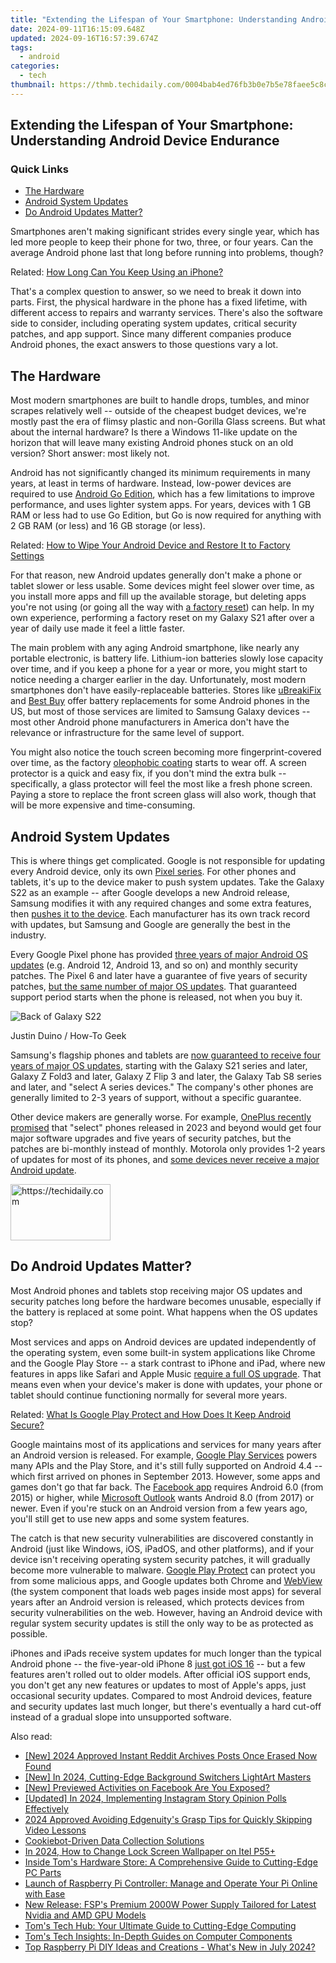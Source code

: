 ```yaml
---
title: "Extending the Lifespan of Your Smartphone: Understanding Android Device Endurance"
date: 2024-09-11T16:15:09.648Z
updated: 2024-09-16T16:57:39.674Z
tags:
  - android
categories:
  - tech
thumbnail: https://thmb.techidaily.com/0004bab4ed76fb3b0e7b5e78faee5c8cd34739a5594338591ba06831ec971383.jpg
---
```


## Extending the Lifespan of Your Smartphone: Understanding Android Device Endurance

### Quick Links

* [The Hardware](https://extra-information.techidaily.com/top-5-free-pinterest-video-downloader-online/)
* [Android System Updates](https://some-skills.techidaily.com/leading-the-charge-smart-transcription-in-professional-slides-for-2024/)
* [Do Android Updates Matter?](https://screen-mirror.techidaily.com/how-can-vivo-t2-5gmirror-share-to-pc-drfone-by-drfone-android/)

 Smartphones aren't making significant strides every single year, which has led more people to keep their phone for two, three, or four years. Can the average Android phone last that long before running into problems, though?

Related: [How Long Can You Keep Using an iPhone?](https://blog-min.techidaily.com/easiest-guide-how-to-clone-honor-x8b-phone-drfone-by-drfone-transfer-from-android-transfer-from-android/) 

 That's a complex question to answer, so we need to break it down into parts. First, the physical hardware in the phone has a fixed lifetime, with different access to repairs and warranty services. There's also the software side to consider, including operating system updates, critical security patches, and app support. Since many different companies produce Android phones, the exact answers to those questions vary a lot.

##  The Hardware

 Most modern smartphones are built to handle drops, tumbles, and minor scrapes relatively well -- outside of the cheapest budget devices, we're mostly past the era of flimsy plastic and non-Gorilla Glass screens. But what about the internal hardware? Is there a Windows 11-like update on the horizon that will leave many existing Android phones stuck on an old version? Short answer: most likely not.

 Android has not significantly changed its minimum requirements in many years, at least in terms of hardware. Instead, low-power devices are required to use [Android Go Edition](https://tech-recovery.techidaily.com/explore-the-samsung-galaxy-z-flip-6-unveiling-its-launch-day-costs-capabilities-and-latest-updates/), which has a few limitations to improve performance, and uses lighter system apps. For years, devices with 1 GB RAM or less had to use Go Edition, but Go is now required for anything with 2 GB RAM (or less) and 16 GB storage (or less).

Related: [How to Wipe Your Android Device and Restore It to Factory Settings](https://some-guidance.techidaily.com/new-understanding-imovie-video-trimming/) 

 For that reason, new Android updates generally don't make a phone or tablet slower or less usable. Some devices might feel slower over time, as you install more apps and fill up the available storage, but deleting apps you're not using (or going all the way with [a factory reset](https://some-guidance.techidaily.com/new-understanding-imovie-video-trimming/)) can help. In my own experience, performing a factory reset on my Galaxy S21 after over a year of daily use made it feel a little faster.

 The main problem with any aging Android smartphone, like nearly any portable electronic, is battery life. Lithium-ion batteries slowly lose capacity over time, and if you keep a phone for a year or more, you might start to notice needing a charger earlier in the day. Unfortunately, most modern smartphones don't have easily-replaceable batteries. Stores like [uBreakiFix](https://www.ubreakifix.com/) and [Best Buy](https://shop-links.co/link/?exclusive=1&publisher_slug=itechdaily19598&url=https%3A%2F%2Fwww.bestbuy.com%2Fsite%2Fservices%2Fcell-phone-services%2Fpcmcat286500050002.c%3Fid%3Dpcmcat286500050002) offer battery replacements for some Android phones in the US, but most of those services are limited to Samsung Galaxy devices -- most other Android phone manufacturers in America don't have the relevance or infrastructure for the same level of support.

 You might also notice the touch screen becoming more fingerprint-covered over time, as the factory [oleophobic coating](https://extra-approaches.techidaily.com/2024-approved-online-partnerships-crafting-brand-joint-ventures-on-youtube/) starts to wear off. A screen protector is a quick and easy fix, if you don't mind the extra bulk -- specifically, a glass protector will feel the most like a fresh phone screen. Paying a store to replace the front screen glass will also work, though that will be more expensive and time-consuming.

##  Android System Updates

 This is where things get complicated. Google is not responsible for updating every Android device, only its own [Pixel series](https://video-content-creator.techidaily.com/new-split-mkv-videos-with-ease-top-10-free-software-options-for-2024/). For other phones and tablets, it's up to the device maker to push system updates. Take the Galaxy S22 as an example -- after Google develops a new Android release, Samsung modifies it with any required changes and some extra features, then [pushes it to the device](https://unlock-android.techidaily.com/bypassing-google-account-with-vnrom-bypass-for-honor-x9a-by-drfone-android/). Each manufacturer has its own track record with updates, but Samsung and Google are generally the best in the industry.

 Every Google Pixel phone has provided [three years of major Android OS updates](https://support.google.com/pixelphone/answer/4457705) (e.g. Android 12, Android 13, and so on) and monthly security patches. The Pixel 6 and later have a guarantee of five years of security patches, [but the same number of major OS updates](https://desktop-recording.techidaily.com/updated-advanced-filming-techniques-for-your-live-streaming-needs-using-logitech-cam-for-2024/). That guaranteed support period starts when the phone is released, not when you buy it.

![Back of Galaxy S22](https://static1.howtogeekimages.com/wordpress/wp-content/uploads/2022/11/Galaxy-S22.jpg) 

Justin Duino / How-To Geek

 Samsung's flagship phones and tablets are [now guaranteed to receive four years of major OS updates](https://shop-links.co/link/?exclusive=1&publisher_slug=itechdaily19598&url=https%3A%2F%2Fnews.samsung.com%2Fglobal%2Fsamsung-sets-the-new-standard-with-four-generations-of-os-upgrades-to-ensure-the-most-up-to-date-and-more-secure-galaxy-experience), starting with the Galaxy S21 series and later, Galaxy Z Fold3 and later, Galaxy Z Flip 3 and later, the Galaxy Tab S8 series and later, and "select A series devices." The company's other phones are generally limited to 2-3 years of support, without a specific guarantee.

 Other device makers are generally worse. For example, [OnePlus recently promised](https://www.androidpolice.com/oneplus-new-update-schedule-beats-google/) that "select" phones released in 2023 and beyond would get four major software upgrades and five years of security patches, but the patches are bi-monthly instead of monthly. Motorola only provides 1-2 years of updates for most of its phones, and [some devices never receive a major Android update](https://www.androidauthority.com/motorola-expands-list-of-phones-android-13-3250443/).

<!-- affiliate ads begin -->
<a href="https://aligracehair.sjv.io/c/5597632/2135396/19272" target="_top" id="2135396">
  <img src="//a.impactradius-go.com/display-ad/19272-2135396" border="0" alt="https://techidaily.com" width="160" height="90"/>
</a>
<img height="0" width="0" src="https://aligracehair.sjv.io/i/5597632/2135396/19272" style="position:absolute;visibility:hidden;" border="0" />
<!-- affiliate ads end -->

##  Do Android Updates Matter?

 Most Android phones and tablets stop receiving major OS updates and security patches long before the hardware becomes unusable, especially if the battery is replaced at some point. What happens when the OS updates stop?

 Most services and apps on Android devices are updated independently of the operating system, even some built-in system applications like Chrome and the Google Play Store -- a stark contrast to iPhone and iPad, where new features in apps like Safari and Apple Music [require a full OS upgrade](https://digital-screen-recording.techidaily.com/in-2024-pinnacle-platforms-transforming-online-interaction/). That means even when your device's maker is done with updates, your phone or tablet should continue functioning normally for several more years.

Related: [What Is Google Play Protect and How Does It Keep Android Secure?](https://youtube-zero.techidaily.com/king-video-dominance-hashtag-hacks-exposed-for-2024/) 

 Google maintains most of its applications and services for many years after an Android version is released. For example, [Google Play Services](https://developer.android.com/distribute/play-services) powers many APIs and the Play Store, and it's still fully supported on Android 4.4 -- which first arrived on phones in September 2013\. However, some apps and games don't go that far back. The [Facebook app](https://www.anrdoezrs.net/links/3607085/type/dlg/sid/UUhtgUeUpU203318/https://play.google.com/store/apps/details?id=com.facebook.katana) requires Android 6.0 (from 2015) or higher, while [Microsoft Outlook](https://www.anrdoezrs.net/links/3607085/type/dlg/sid/UUhtgUeUpU203318/https://play.google.com/store/apps/details?id=com.microsoft.office.outlook) wants Android 8.0 (from 2017) or newer. Even if you're stuck on an Android version from a few years ago, you'll still get to use new apps and some system features.

 The catch is that new security vulnerabilities are discovered constantly in Android (just like Windows, iOS, iPadOS, and other platforms), and if your device isn't receiving operating system security patches, it will gradually become more vulnerable to malware. [Google Play Protect](https://youtube-zero.techidaily.com/king-video-dominance-hashtag-hacks-exposed-for-2024/) can protect you from some malicious apps, and Google updates both Chrome and [WebView](https://extra-hints.techidaily.com/updated-authoritative-insights-on-premium-auto-cam-tech/) (the system component that loads web pages inside most apps) for several years after an Android version is released, which protects devices from security vulnerabilities on the web. However, having an Android device with regular system security updates is still the only way to be as protected as possible.

 iPhones and iPads receive system updates for much longer than the typical Android phone -- the five-year-old iPhone 8 [just got iOS 16](https://digital-screen-recording.techidaily.com/in-2024-pioneering-techniques-to-transform-your-obs-studio-projects/) \-- but a few features aren't rolled out to older models. After official iOS support ends, you don't get any new features or updates to most of Apple's apps, just occasional security updates. Compared to most Android devices, feature and security updates last much longer, but there's eventually a hard cut-off instead of a gradual slope into unsupported software.

<ins class="adsbygoogle"
     style="display:block"
     data-ad-format="autorelaxed"
     data-ad-client="ca-pub-7571918770474297"
     data-ad-slot="1223367746"></ins>

<ins class="adsbygoogle"
     style="display:block"
     data-ad-client="ca-pub-7571918770474297"
     data-ad-slot="8358498916"
     data-ad-format="auto"
     data-full-width-responsive="true"></ins>

<span class="atpl-alsoreadstyle">Also read:</span>
<div><ul>
<li><a href="https://article-posts.techidaily.com/new-2024-approved-instant-reddit-archives-posts-once-erased-now-found/"><u>[New] 2024 Approved Instant Reddit Archives Posts Once Erased Now Found</u></a></li>
<li><a href="https://article-files.techidaily.com/new-in-2024-cutting-edge-background-switchers-lightart-masters/"><u>[New] In 2024, Cutting-Edge Background Switchers LightArt Masters</u></a></li>
<li><a href="https://extra-guidance.techidaily.com/new-previewed-activities-on-facebook-are-you-exposed/"><u>[New] Previewed Activities on Facebook Are You Exposed?</u></a></li>
<li><a href="https://instagram-video-files.techidaily.com/updated-in-2024-implementing-instagram-story-opinion-polls-effectively/"><u>[Updated] In 2024, Implementing Instagram Story Opinion Polls Effectively</u></a></li>
<li><a href="https://extra-lessons.techidaily.com/2024-approved-avoiding-edgenuitys-grasp-tips-for-quickly-skipping-video-lessons/"><u>2024 Approved Avoiding Edgenuity's Grasp Tips for Quickly Skipping Video Lessons</u></a></li>
<li><a href="https://some-tips.techidaily.com/cookiebot-driven-data-collection-solutions/"><u>Cookiebot-Driven Data Collection Solutions</u></a></li>
<li><a href="https://unlock-android.techidaily.com/in-2024-how-to-change-lock-screen-wallpaper-on-itel-p55plus-by-drfone-android/"><u>In 2024, How to Change Lock Screen Wallpaper on Itel P55+</u></a></li>
<li><a href="https://hardware-tips.techidaily.com/inside-toms-hardware-store-a-comprehensive-guide-to-cutting-edge-pc-parts/"><u>Inside Tom's Hardware Store: A Comprehensive Guide to Cutting-Edge PC Parts</u></a></li>
<li><a href="https://hardware-tips.techidaily.com/launch-of-raspberry-pi-controller-manage-and-operate-your-pi-online-with-ease/"><u>Launch of Raspberry Pi Controller: Manage and Operate Your Pi Online with Ease</u></a></li>
<li><a href="https://hardware-tips.techidaily.com/new-release-fsps-premium-2000w-power-supply-tailored-for-latest-nvidia-and-amd-gpu-models/"><u>New Release: FSP's Premium 2000W Power Supply Tailored for Latest Nvidia and AMD GPU Models</u></a></li>
<li><a href="https://hardware-tips.techidaily.com/toms-tech-hub-your-ultimate-guide-to-cutting-edge-computing/"><u>Tom's Tech Hub: Your Ultimate Guide to Cutting-Edge Computing</u></a></li>
<li><a href="https://hardware-tips.techidaily.com/toms-tech-insights-in-depth-guides-on-computer-components/"><u>Tom's Tech Insights: In-Depth Guides on Computer Components</u></a></li>
<li><a href="https://hardware-tips.techidaily.com/top-raspberry-pi-diy-ideas-and-creations-whats-new-in-july-2024/"><u>Top Raspberry Pi DIY Ideas and Creations - What's New in July 2024?</u></a></li>
</ul></div>

